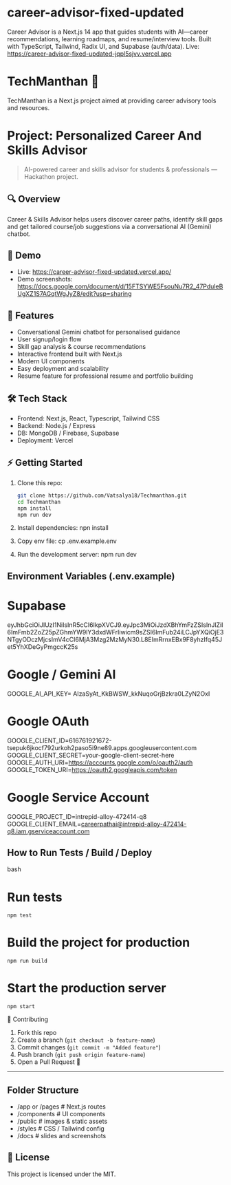 # career-advisor-fixed-updated
Career Advisor is a Next.js 14 app that guides students with AI—career recommendations, learning roadmaps, and resume/interview tools. Built with TypeScript, Tailwind, Radix UI, and Supabase (auth/data). Live: https://career-advisor-fixed-updated-jqpl5sjvv.vercel.app
# TechManthan 🚀
TechManthan is a Next.js project aimed at providing career advisory tools and resources.

# Project: Personalized Career And Skills Advisor
> AI-powered career and skills advisor for students & professionals — Hackathon project.

## 🔍 Overview
Career & Skills Advisor helps users discover career paths, identify skill gaps and get tailored course/job suggestions via a conversational AI (Gemini) chatbot.

## 🚀 Demo
- Live: https://career-advisor-fixed-updated.vercel.app/
- Demo screenshots:  https://docs.google.com/document/d/15FTSYWE5FsouNu7R2_47PduleBUgXZ1S7AGqtWgJyZ8/edit?usp=sharing

## 📂 Features
- Conversational Gemini chatbot for personalised guidance
- User signup/login flow
- Skill gap analysis & course recommendations
- Interactive frontend built with Next.js
- Modern UI components
- Easy deployment and scalability
- Resume feature for professional resume and portfolio building

## 🛠 Tech Stack
- Frontend: Next.js, React, Typescript, Tailwind CSS
- Backend: Node.js / Express
- DB: MongoDB / Firebase, Supabase
- Deployment: Vercel 


## ⚡ Getting Started

1. Clone this repo:
   ```bash
   git clone https://github.com/Vatsalya18/Techmanthan.git
   cd Techmanthan
   npm install
   npm run dev
   ```

2. Install dependencies:
   npn install

3. Copy env file:
   cp .env.example.env

4. Run the development server:
   npm run dev

## Environment Variables (.env.example)

# Supabase
   eyJhbGciOiJIUzI1NiIsInR5cCI6IkpXVCJ9.eyJpc3MiOiJzdXBhYmFzZSIsInJlZiI6ImFmb2ZoZ25pZGhmYW9lY3dxdWFrIiwicm9sZSI6ImFub24iLCJpYXQiOjE3NTgyODczMjcsImV4cCI6MjA3Mzg2MzMyN30.L8EImRrnxEBx9F8yhzIfq45Jet5YhXDeGyPmgccK25s

# Google / Gemini AI
   GOOGLE_AI_API_KEY= AIzaSyAt_KkBWSW_kkNuqoGrjBzkra0LZyN2OxI 

# Google OAuth
GOOGLE_CLIENT_ID=616761921672-tsepuk6jkocf792urkoh2paso5i9ne89.apps.googleusercontent.com
GOOGLE_CLIENT_SECRET=your-google-client-secret-here
GOOGLE_AUTH_URI=https://accounts.google.com/o/oauth2/auth
GOOGLE_TOKEN_URI=https://oauth2.googleapis.com/token

# Google Service Account
GOOGLE_PROJECT_ID=intrepid-alloy-472414-q8
GOOGLE_CLIENT_EMAIL=careerpathai@intrepid-alloy-472414-q8.iam.gserviceaccount.com


## How to Run Tests / Build / Deploy
   bash
   # Run tests
    npm test

   # Build the project for production
    npm run build

   # Start the production server
    npm start

🤝 Contributing
1. Fork this repo  
2. Create a branch (`git checkout -b feature-name`)  
3. Commit changes (`git commit -m "Added feature"`)  
4. Push branch (`git push origin feature-name`)  
5. Open a Pull Request 🎉

---

## Folder Structure
- /app or /pages   # Next.js routes
- /components      # UI components
- /public          # images & static assets
- /styles          # CSS / Tailwind config
- /docs            # slides and screenshots


## 📜 License
This project is licensed under the MIT.
